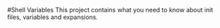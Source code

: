 #Shell Variables
This project contains what you need to know about init files, variables and expansions.